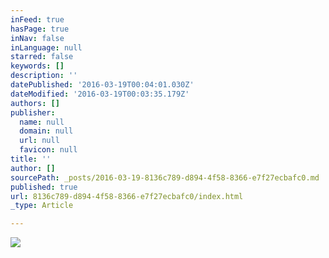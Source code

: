 ```yaml
---
inFeed: true
hasPage: true
inNav: false
inLanguage: null
starred: false
keywords: []
description: ''
datePublished: '2016-03-19T00:04:01.030Z'
dateModified: '2016-03-19T00:03:35.179Z'
authors: []
publisher:
  name: null
  domain: null
  url: null
  favicon: null
title: ''
author: []
sourcePath: _posts/2016-03-19-8136c789-d894-4f58-8366-e7f27ecbafc0.md
published: true
url: 8136c789-d894-4f58-8366-e7f27ecbafc0/index.html
_type: Article

---
```

![](https://the-grid-user-content.s3-us-west-2.amazonaws.com/4f3817f6-a86c-4d7f-8116-86e5bc5a6f70.jpg)